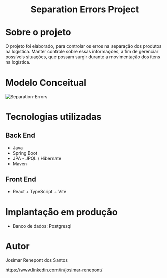 <h1 align="center">Separation Errors Project</h1>

# Sobre o projeto
O projeto foi elaborado, para controlar os erros na separação dos produtos na logística. 
Manter controle sobre essas informações, a fim de gerenciar possíveis situações, que possam surgir durante a movimentação dos itens na logística.


# Modelo Conceitual

![Separation-Errors](https://github.com/josimarrenepont/separation-errors)

# Tecnologias utilizadas

## Back End

* Java
* Spring Boot
* JPA - JPQL / Hibernate
* Maven

## Front End

* React + TypeScript + Vite

# Implantação em produção

* Banco de dados: Postgresql

# Autor

Josimar Renepont dos Santos

https://www.linkedin.com/in/josimar-renepont/
